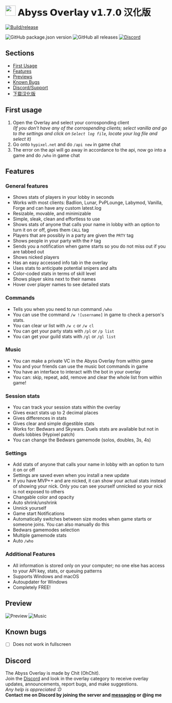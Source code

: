 # <img src="https://user-images.githubusercontent.com/61895718/111565782-5ced2900-8772-11eb-9c43-c8801fc2a1a8.png" width="32px"> 𝗔𝗯𝘆𝘀𝘀 𝗢𝘃𝗲𝗿𝗹𝗮𝘆 𝘃𝟭.𝟳.𝟬 汉化版

[![Build/release](https://github.com/buiawpkgew1e/overlay/actions/workflows/build.yml/badge.svg)](https://github.com/buiawpkgew1e/overlay/actions/workflows/build.yml)

![GitHub package.json version](https://img.shields.io/github/package-json/v/buiawpkgew1/abyss-overlay) ![GitHub all releases](https://img.shields.io/github/downloads/buiawpkgew1/abyss-overlay/total) [![Discord](https://img.shields.io/discord/822639649247592528?color=7289DA&label=Discord)](https://discord.gg/abyssoverlay)

## Sections
- [First Usage](#first-usage)
- [Features](#features)
- [Previews](#preview)
- [Known Bugs](#known-bugs)
- [Discord/Support](#discord)
- [下载汉化版](https://github.com/buiawpkgew1/abyss-overlay/releases/latest)

## First usage
1. Open the Overlay and select your corrosponding client <br> *(If you don't have any of the corrospending clients; select vanilla and go to the settings and click on `Select log file`, locate your log file and select it)*
2. Go onto `hypixel.net` and do `/api new` in game chat
3. The error on the api will go away in accordance to the api, now go into a game and do `/who` in game chat

## Features
### General features
- Shows stats of players in your lobby in seconds
- Works with most clients: Badlion, Lunar, PvPLounge, Labymod, Vanilla, Forge and can have any custom latest.log
- Resizable, movable, and minimizable
- Simple, sleak, clean and effortless to use
- Shows stats of anyone that calls your name in lobby with an option to turn it on or off, gives them `CALL` tag
- Players that are possibly in a party are given the `PRTY` tag
- Shows people in your party with the `P` tag
- Sends you a notification when game starts so you do not miss out if you are tabbed out
- Shows nicked players
- Has an easy accessed info tab in the overlay
- Uses stats to anticipate potential snipers and alts
- Color-coded stats in terms of skill level
- Shows player skins next to their names
- Hover over player names to see detailed stats
### Commands
- Tells you when you need to run command `/who`
- You can use the command `/w ![username]` in game to check a person's stats.
- You can clear ur list with `/w c` or `/w cl`
- You can get your party stats with `/pl` or `/p list`
- You can get your guild stats with `/gl` or `/gl list`
### Music
- You can make a private VC in the Abyss Overlay from within game
- You and your friends can use the music bot commands in game
- You have an interface to interact with the bot in your overlay
- You can: skip, repeat, add, remove and clear the whole list from within game!
### Session stats
- You can track your session stats within the overlay
- Gives exact stats up to 2 decimal places
- Gives differences in stats
- Gives clear and simple digestible stats
- Works for: Bedwars and Skywars. Duels stats are available but not in duels lobbies (Hypixel patch)
- You can change the Bedwars gamemode (solos, doubles, 3s, 4s)
### Settings
- Add stats of anyone that calls your name in lobby with an option to turn it on or off
- Settings are saved even when you install a new update
- If you have MVP++ and are nicked, it can show your actual stats instead of showing your nick. Only you can see yourself unnicked so your nick is not exposed to others
- Changable color and opacity
- Auto shrink/unshrink
- Unnick yourself
- Game start Notifications
- Automatically switches between size modes when game starts or someone joins. You can also manually do this
- Bedwars gamemodes selection
- Multiple gamemode stats
- Auto `/who`
### Additional Features
- All information is stored only on your computer; no one else has access to your API key, stats, or queuing patterns
- Supports Windows and macOS
- Autoupdater for Windows
- Completely FREE!

## Preview
![Preview](https://cdn.discordapp.com/attachments/822847106377056287/843191678991204362/unknown.png)
![Music](https://camo.githubusercontent.com/fdcd192cc5afcbe84fa8d7875c56b79c6d684c72a7a97632d03e637ea3fabe2e/68747470733a2f2f63646e2e646973636f72646170702e636f6d2f6174746163686d656e74732f3832343035303636343931323731353831362f3931333230303434383439343737323235342f756e6b6e6f776e2e706e67)

## Known bugs

- [ ] Does not work in fullscreen

## Discord

The Abyss Overlay is made by Chit (OhChit). <br>
Join the [Discord](https://discord.gg/eDnHTT3aBS) and look in the overlay category to receive overlay updates, announcements, report bugs, and make suggestions. <br>
*Any help is appreciated :D* <br>
**Contact me on Discord by joining the server and [messaging](https://discord.com/users/338395595599249409) or @ing me**
